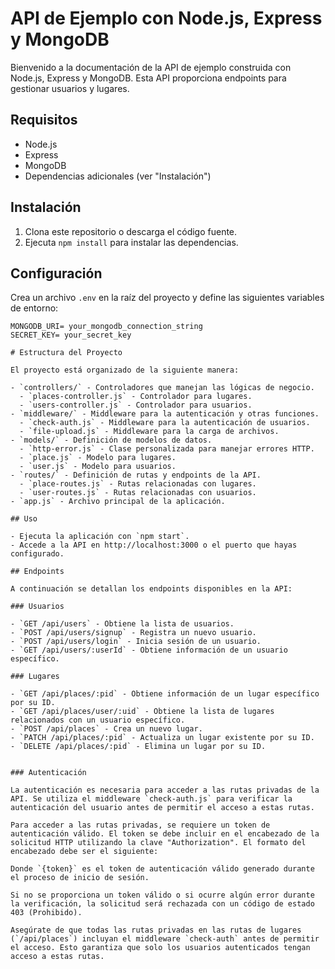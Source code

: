 # API de Ejemplo con Node.js, Express y MongoDB

Bienvenido a la documentación de la API de ejemplo construida con Node.js, Express y MongoDB. Esta API proporciona endpoints para gestionar usuarios y lugares.

## Requisitos

- Node.js
- Express
- MongoDB
- Dependencias adicionales (ver "Instalación")

## Instalación

1. Clona este repositorio o descarga el código fuente.
2. Ejecuta `npm install` para instalar las dependencias.

## Configuración

Crea un archivo `.env` en la raíz del proyecto y define las siguientes variables de entorno:

```plaintext
MONGODB_URI= your_mongodb_connection_string
SECRET_KEY= your_secret_key

# Estructura del Proyecto

El proyecto está organizado de la siguiente manera:

- `controllers/` - Controladores que manejan las lógicas de negocio.
  - `places-controller.js` - Controlador para lugares.
  - `users-controller.js` - Controlador para usuarios.
- `middleware/` - Middleware para la autenticación y otras funciones.
  - `check-auth.js` - Middleware para la autenticación de usuarios.
  - `file-upload.js` - Middleware para la carga de archivos.
- `models/` - Definición de modelos de datos.
  - `http-error.js` - Clase personalizada para manejar errores HTTP.
  - `place.js` - Modelo para lugares.
  - `user.js` - Modelo para usuarios.
- `routes/` - Definición de rutas y endpoints de la API.
  - `place-routes.js` - Rutas relacionadas con lugares.
  - `user-routes.js` - Rutas relacionadas con usuarios.
- `app.js` - Archivo principal de la aplicación.

## Uso

- Ejecuta la aplicación con `npm start`.
- Accede a la API en http://localhost:3000 o el puerto que hayas configurado.

## Endpoints

A continuación se detallan los endpoints disponibles en la API:

### Usuarios

- `GET /api/users` - Obtiene la lista de usuarios.
- `POST /api/users/signup` - Registra un nuevo usuario.
- `POST /api/users/login` - Inicia sesión de un usuario.
- `GET /api/users/:userId` - Obtiene información de un usuario específico.

### Lugares

- `GET /api/places/:pid` - Obtiene información de un lugar específico por su ID.
- `GET /api/places/user/:uid` - Obtiene la lista de lugares relacionados con un usuario específico.
- `POST /api/places` - Crea un nuevo lugar.
- `PATCH /api/places/:pid` - Actualiza un lugar existente por su ID.
- `DELETE /api/places/:pid` - Elimina un lugar por su ID.


### Autenticación

La autenticación es necesaria para acceder a las rutas privadas de la API. Se utiliza el middleware `check-auth.js` para verificar la autenticación del usuario antes de permitir el acceso a estas rutas.

Para acceder a las rutas privadas, se requiere un token de autenticación válido. El token se debe incluir en el encabezado de la solicitud HTTP utilizando la clave "Authorization". El formato del encabezado debe ser el siguiente:

Donde `{token}` es el token de autenticación válido generado durante el proceso de inicio de sesión.

Si no se proporciona un token válido o si ocurre algún error durante la verificación, la solicitud será rechazada con un código de estado 403 (Prohibido).

Asegúrate de que todas las rutas privadas en las rutas de lugares (`/api/places`) incluyan el middleware `check-auth` antes de permitir el acceso. Esto garantiza que solo los usuarios autenticados tengan acceso a estas rutas.
